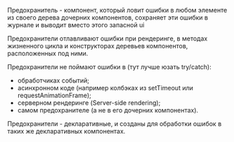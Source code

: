 Предохранитель - компонент, который ловит ошибки в любом элементе из своего дерева дочерних компонентов, сохраняет эти ошибки в журнале и
выводит вместо этого запасной ui

Предохранители отлавливают ошибки при рендеринге, в методах жизненного цикла и конструкторах деревьев компонентов, расположенных под ними.

Предохранители не поймают ошибки в (тут лучше юзать try/catch):
- обработчиках событий;
- асинхронном коде (например колбэках из setTimeout или requestAnimationFrame);
- серверном рендеринге (Server-side rendering);
- самом предохранителе (а не в его дочерних компонентах).

Предохранители - декларативные, и созданы для обработки ошибок в таких же декларативных компонентах.